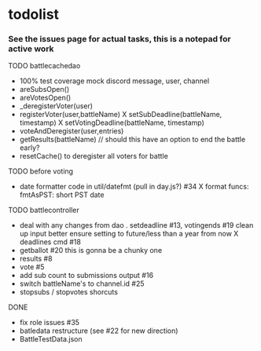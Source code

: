 # todolist

### See the issues page for actual tasks, this is a notepad for active work

TODO battlecachedao
- 100% test coverage
    mock discord message, user, channel
- areSubsOpen()
- areVotesOpen()
- _deregisterVoter(user)
- registerVoter(user,battleName)
X setSubDeadline(battleName, timestamp)
X setVotingDeadline(battleName, timestamp)
- voteAndDeregister(user,entries)
- getResults(battleName) // should this have an option to end the battle early?
- resetCache() to deregister all voters for battle

TODO before voting
- date formatter code in util/datefmt (pull in day.js?) #34
X format funcs: 
    fmtAsPST: short PST date

TODO battlecontroller
- deal with any changes from dao
. setdeadline #13, votingends #19
    clean up input better
    ensure setting to future/less than a year from now
X deadlines cmd #18
- getballot #20
    this is gonna be a chunky one
- results #8
- vote #5
- add sub count to submissions output #16
- switch battleName's to channel.id #25
- stopsubs / stopvotes shorcuts 

DONE
- fix role issues #35
- batledata restructure (see #22 for new direction)
- BattleTestData.json